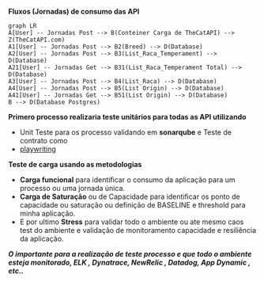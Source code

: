 ﻿

**Fluxos (Jornadas) de consumo das API**
```mermaid
graph LR
A[User] -- Jornadas Post --> B(Conteiner Carga de TheCatAPI) --> Z(TheCatAPI.com)
A1[User] -- Jornadas Post --> B2(Breed) --> D(Database)
A2[User] -- Jornadas Post --> B3(List_Raca_Temperament) --> D(Database)
A21[User] -- Jornadas Get --> B31(List_Raca_Temperament Total) --> D(Database)
A3[User] -- Jornadas Post --> B4(List_Raca) --> D(Database)
A4[User] -- Jornadas Post --> B5(List Origin) --> D(Database)
A41[User] -- Jornadas Get --> B51(List Origin) --> D(Database)
B --> D(Database Postgres)
```


**Primero processo realizaria teste unitários para todas as API utilizando** 
 - Unit Teste para os processo validando em **sonarqube** e   Teste de contrato como
 -    [playwriting](https://docs.pactflow.io/docs/bi-directional-contract-testing/)

**Teste de carga usando as metodologias** 
 - **Carga funcional** para identificar o consumo da aplicação para um processo ou uma jornada única.
 - **Carga de Saturação** ou de Capacidade para identificar os ponto de capacidade ou saturação ou definição de BASELINE e threshold para  minha aplicação. 
 - E por ultimo **Stress** para validar todo o ambiente
   ou ate mesmo caos test do ambiente e validação de monitoramento
   capacidade e resiliência da aplicação.

***O importante para a realização de teste processo e que todo o ambiente esteja monitorado, ELK , Dynatrace, NewRelic , Datadog, App Dynamic , etc..*** 